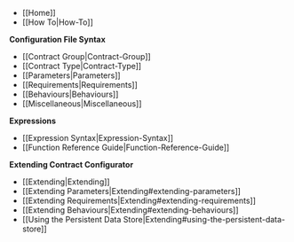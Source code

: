 * [[Home]]
* [[How To|How-To]]

**Configuration File Syntax**
* [[Contract Group|Contract-Group]]
* [[Contract Type|Contract-Type]]
 * [[Parameters|Parameters]]
 * [[Requirements|Requirements]]
 * [[Behaviours|Behaviours]]
* [[Miscellaneous|Miscellaneous]]

**Expressions**
* [[Expression Syntax|Expression-Syntax]]
* [[Function Reference Guide|Function-Reference-Guide]]

**Extending Contract Configurator**
* [[Extending|Extending]]
 * [[Extending Parameters|Extending#extending-parameters]]
 * [[Extending Requirements|Extending#extending-requirements]]
 * [[Extending Behaviours|Extending#extending-behaviours]]
 * [[Using the Persistent Data Store|Extending#using-the-persistent-data-store]]
